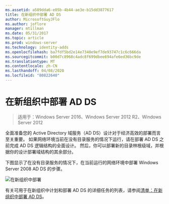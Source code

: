 ```yaml
---
ms.assetid: a589dda6-e05b-4b44-ae3e-b15dd3877617
title: 在新组织中部署 AD DS
author: MicrosoftGuyJFlo
ms.author: joflore
manager: mtillman
ms.date: 05/31/2017
ms.topic: article
ms.prod: windows-server
ms.technology: identity-adds
ms.openlocfilehash: ba7fdf5bd2e14e7340e9ef7de93747c1c6c666da
ms.sourcegitcommit: b00d7c8968c4adc8f699dbee694afe6ed36bc9de
ms.translationtype: MT
ms.contentlocale: zh-CN
ms.lasthandoff: 04/08/2020
ms.locfileid: "80822640"
---
```

# <a name="deploying-ad-ds-in-a-new-organization"></a>在新组织中部署 AD DS

>适用于：Windows Server 2016、Windows Server 2012 R2、Windows Server 2012

全面准备您的 Active Directory 域服务（AD DS）设计对于经济高效的部署而言至关重要。 如果网络环境当前在没有目录服务的情况下运行，请在部署 AD DS 之前完成 AD DS 逻辑结构的全面设计。 然后，你可以部署新的目录林根级域，并根据你的设计部署域结构的其余部分。  
  
下图显示了在没有目录服务的情况下，在当前运行的网络环境中部署 Windows Server 2008 AD DS 的步骤。  
  
![在新组织中部署](media/Deploying-AD-DS-in-a-New-Organization/daa38971-86f2-4033-9442-0cdff9ecc48f.gif)  
  
有关可用于在新组织中计划和部署 AD DS 的详细任务的列表，请参阅[清单：在新组织中部署 AD DS](https://technet.microsoft.com/library/cc725897.aspx)。  
  



